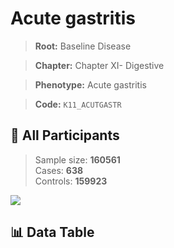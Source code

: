 # Acute gastritis

> **Root:** Baseline Disease  

> **Chapter:** Chapter XI- Digestive  

> **Phenotype:** Acute gastritis  

> **Code:** `K11_ACUTGASTR`

## 🧪 All Participants  
> Sample size: **160561**  
> Cases: **638**  
> Controls: **159923**
<img src="/Sensitive/Figures/ALL/Incidence/K11_ACUTGASTR.png"/>

## 📊 Data Table
<CsvTableMRF src="/Sensitive/Data/ALL/Incidence/COX_K11_ACUTGASTR.csv"/>

